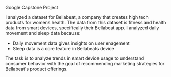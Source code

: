 Google Capstone Project

I analyzed a dataset for Bellabeat, a company that creates high tech products for womens health. The data from this dataset is fitness and health data from smart devices, specifically their Bellabeat app. I analyzed daily movement and sleep data because:
- Daily movement data gives insights on user enagement
- Sleep data is a core feature in Bellabeats device

The task is to analyze trends in smart device usage to understand consumer behavior with the goal of recommending marketing strategies for Bellabeat's product offerings.



